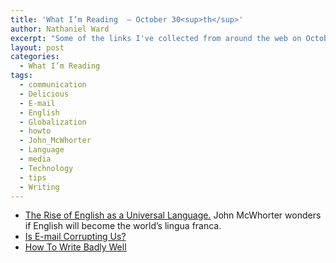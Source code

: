 ```yaml
---
title: 'What I’m Reading  — October 30<sup>th</sup>'
author: Nathaniel Ward
excerpt: "Some of the links I've collected from around the web on October 30th"
layout: post
categories:
  - What I’m Reading
tags:
  - communication
  - Delicious
  - E-mail
  - English
  - Globalization
  - howto
  - John_McWhorter
  - Language
  - media
  - Technology
  - tips
  - Writing
---
```

  * [The Rise of English as a Universal Language.][1] John McWhorter wonders if English will become the world’s lingua franca.
  * [Is E-mail Corrupting Us?][2] 
  * [How To Write Badly Well][3]

 [1]: http://www.worldaffairsjournal.org/2009%20-%20Fall/full-McWhorter-Fall-2009.html
 [2]: http://www.nytimes.com/2009/10/25/books/review/Yagoda-t.html?_r=1&pagewanted=print
 [3]: http://writebadlywell.blogspot.com/